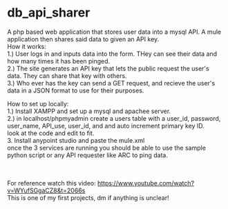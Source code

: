 # db_api_sharer
A php based web application that stores user data into a mysql API. A mule application then shares said data to given an API key.
<br />
How it works:<br />
1.) User logs in and inputs data into the form. THey can see their data and how many times it has been pinged.<br />
2.) The site generates an API key that lets the public request the user's data. They can share that key with others.<br />
3.) Who ever has the key can send a GET request, and recieve the user's data in a JSON format to use for their purposes.<br />

How to set up locally:<br />
1.) Install XAMPP and set up a mysql and apachee server.<br />
2.) in localhost/phpmyadmin create a users table with a user_id, password, user_name, API_use, user_id, and and auto increment primary key ID.<br />
look at the code and edit to fit.<br />
3. Install anypoint studio and paste the mule.xml<br />
once the 3 services are running you should be able to use the sample python script or any API requester like ARC to ping data.<br />
<br /><br />

For reference watch this video: https://www.youtube.com/watch?v=WYufSGgaCZ8&t=2066s <br />
This is one of my first projects, dm if anything is unclear!<br />
